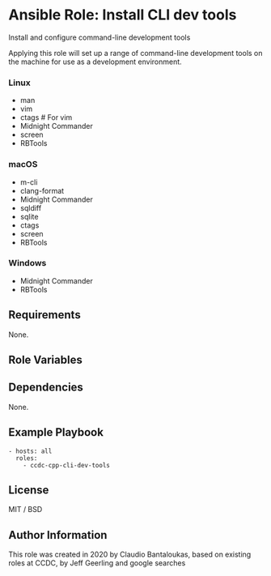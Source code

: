 # Ansible Role: Install CLI dev tools

Install and configure command-line development tools

Applying this role will set up a range of command-line development tools on the machine for use as a development environment.

### Linux

- man
- vim
- ctags # For vim
- Midnight Commander
- screen
- RBTools

### macOS

- m-cli
- clang-format
- Midnight Commander
- sqldiff
- sqlite
- ctags
- screen
- RBTools

### Windows

- Midnight Commander
- RBTools

## Requirements

None.

## Role Variables


## Dependencies

None.

## Example Playbook

    - hosts: all
      roles:
        - ccdc-cpp-cli-dev-tools

## License

MIT / BSD

## Author Information

This role was created in 2020 by Claudio Bantaloukas, based on existing roles at CCDC, by Jeff Geerling and google searches